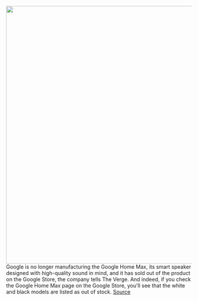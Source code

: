 <img src='https://cdn.vox-cdn.com/thumbor/KPNgojDBD3NwpzCZC5VTIJVHmmc=/0x0:2040x1360/1200x800/filters:focal(971x550:1297x876)/cdn.vox-cdn.com/uploads/chorus_image/image/68513110/google_home_max_review_1.0.jpeg' width='700px' /><br/>
Google is no longer manufacturing the Google Home Max, its smart speaker designed with high-quality sound in mind, and it has sold out of the product on the Google Store, the company tells The Verge. And indeed, if you check the Google Home Max page on the Google Store, you'll see that the white and black models are listed as out of stock.
<a href='https://www.theverge.com/2020/12/14/22175243/google-home-max-discontinued-smart-speaker-support'> Source <a/>